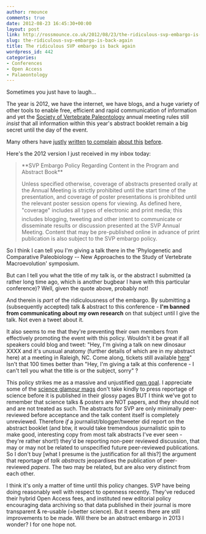 ```yaml
---
author: rmounce
comments: true
date: 2012-08-23 16:45:30+00:00
layout: post
link: http://rossmounce.co.uk/2012/08/23/the-ridiculous-svp-embargo-is-back-again/
slug: the-ridiculous-svp-embargo-is-back-again
title: The ridiculous SVP embargo is back again
wordpress_id: 442
categories:
- Conferences
- Open Access
- Palaeontology
---
```


Sometimes you just have to laugh...

The year is 2012, we have the internet, we have blogs, and a huge variety of other tools to enable free, efficient and rapid communication of information and yet the [Society of Vertebrate Paleontology](http://vertpaleo.org/) annual meeting rules still _insist_ that all information within this year's abstract booklet remain a big secret until the day of the event.

Many others have [justly](http://chinleana.fieldofscience.com/2008/09/svp-abstract-book-embargo.html) [written](http://theropoddatabase.blogspot.co.uk/2010/08/my-summary-of-this-years-coolest-svp.html) [to complain](http://whenpigsfly-returns.blogspot.co.uk/2008/10/warning-warning.html) [about this](http://scienceblogs.com/laelaps/2009/07/02/paleo-blogs-where-the-action-i/) [before](http://embargowatch.wordpress.com/2012/08/03/society-of-vertebrate-paleontology-clarifies-its-pre-published-online-embargo-policy/).

Here's the 2012 version I just received in my inbox today:


<blockquote>**SVP Embargo Policy Regarding Content in the Program and Abstract Book**

Unless specified otherwise, coverage of abstracts presented orally at the Annual Meeting is strictly prohibited until the start time of the presentation, and coverage of poster presentations is prohibited until the relevant poster session opens for viewing. As defined here, "coverage" includes all types of electronic and print media; this includes blogging, tweeting and other intent to communicate or disseminate results or discussion presented at the SVP Annual Meeting. Content that may be pre-published online in advance of print publication is also subject to the SVP embargo policy.</blockquote>



So I think I can tell you I'm giving a talk there in the 'Phylogenetic and Comparative Paleobiology -- New Approaches to the Study of Vertebrate Macroevolution' symposium.

But can I tell you what the title of my talk is, or the abstract I submitted (a rather long time ago, which is another bugbear I have with this particular conference)? Well, given the quote above, probably not!

And therein is _part_ of the ridiculousness of the embargo. By submitting a (subsequently accepted) talk & abstract to this conference - **I'm banned from communicating about my own research** on that subject until I give the talk. Not even a tweet about it. 

It also seems to me that they're preventing their own members from effectively promoting the event with this policy. Wouldn't it be great if all speakers could blog and tweet: "Hey, I'm giving a talk on new dinosaur XXXX and it's unusual anatomy (further details of which are in my abstract here) at a meeting in Raleigh, NC. Come along, tickets still available [here](http://www.vertpaleo.info//AM/Template.cfm?Section=Home1)"  Isn't that 100 times better than "Hey, I'm giving a talk at this conference - I can't tell you what the title is or the subject, sorry" ? 

This policy strikes me as a massive and unjustified [own goal](http://en.wikipedia.org/wiki/Own_goal). I appreciate some of the [science glamour mags](http://dr-becca.blogspot.co.uk/2010/03/glamour-magic.html) don't take kindly to press reportage of science before it is published in their glossy pages BUT I think we've got to remember that science talks & posters are NOT papers, and they should not and are not treated as such. The abstracts for SVP are only minimally peer-reviewed before acceptance and the talk content itself is completely unreviewed. Therefore _if_ a journalist/blogger/tweeter did report on the abstract booklet (and btw, it would take tremendous journalistic spin to make good, interesting copy from most talk abstracts I've ever seen - they're rather short!) they'd be reporting non-peer reviewed discussion, that may or may not be related to unspecified future peer-reviewed publications. So I don't buy [what I presume is the justification for all this?] the argument that reportage of _talk abstracts_ jeopardises the publication of peer-reviewed _papers_. The two may be related, but are also very distinct from each other.

I think it's only a matter of time until this policy changes. SVP have being doing reasonably well with respect to openness recently. They've reduced their hybrid Open Access fees, and instituted new editorial policy encouraging data archiving so that data published in their journal is more transparent & re-usable (=better science). But it seems there are still improvements to be made. Will there be an abstract embargo in 2013 I wonder? I for one hope not.

 
